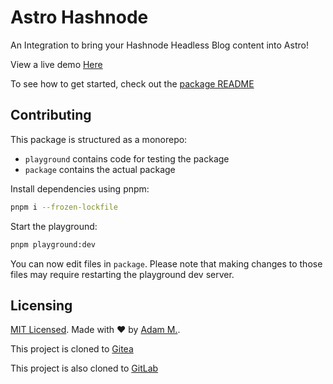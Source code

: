 # Astro Hashnode

An Integration to bring your Hashnode Headless Blog content into Astro!

View a live demo [Here](https://astro-hashnode-playground.vercel.app/)

To see how to get started, check out the [package README](./package/README.md)

## Contributing

This package is structured as a monorepo:

- `playground` contains code for testing the package
- `package` contains the actual package

Install dependencies using pnpm: 

```bash
pnpm i --frozen-lockfile
```

Start the playground:

```bash
pnpm playground:dev
```

You can now edit files in `package`. Please note that making changes to those files may require restarting the playground dev server.

## Licensing

[MIT Licensed](./LICENSE). Made with ❤️ by [Adam M.](https://github.com/adammatthiesen).

This project is cloned to [Gitea](https://git.matthiesen.dev)

This project is also cloned to [GitLab](https://gitlab.com/matthiesenxyz/astro-hashnode)